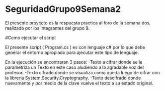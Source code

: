 # SeguridadGrupo9Semana2
El presente proyecto es la respuesta practica al foro de la semana dos, realizado por los integrantes del grupo 9.


#Como ejecutar el script

El presente script ( Program.cs ) es con lenguaje c# por lo que debe generar el entorno apropiado para ajecutar
este tipo de lenguaje.

En la ejecución se encontraran  3 pasos:
-Texto a cifrar donde se le parametriza un Texto en este caso aludiendo a la agradable voz del profesor.
-Texto cifrado donde se visualiza como queda luego de cifrar con la libreria System.Security.Cryptography.
-Texto descifrado donde nuevamente y por medio de la clave vuelve el texto a su estado original.